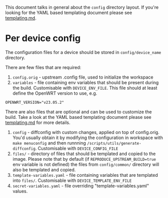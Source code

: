 This document talks in general about the `config` directory layout.
If you're looking for the YAML based templating document please see [templating.md](templating.md).

# Per device config

The configuration files for a device should be stored in `config/device_name` directory.

There are few files that are required:

1. `config.orig` - upstream .config file, used to initialize the workspace
2. `variables` - file containing env variables that should be present during the build.
   Customisable with `DEVICE_ENV_FILE`.
   This file should at least define the OpenWRT version to use, e.g.

```
OPENWRT_VERSION="v23.05.2"
```

There are also files that are optional and can be used to customize the build.
Take a look at the YAML based templating document please see [templating.md](templating.md) for more details.

1. `config` - diffconfig with custom changes, applied on top of config.orig.
   You'd usually obtain it by modifying the configuration in workspace with `make menuconfig` and then runnning
   `/scripts/utils/generate-diffconfig`.
   Customisable with `DEVICE_CONFIG_FILE`
2. `files/` - directory of files that should be templated and copied to the image.
   Please note that by default (if `REPRODUCE_UPSTREAM_BUILD=true` env variable is not defined) the files from
   `config/common/` directory will also be templated and copied.
3. `template-variables.yaml` - file containing variables that are templated into `files/`.
   Customisable with `DEVICE_TEMPLATE_ENV_FILE`
4. `secret-variables.yaml` - file overriding "template-variables.yaml" values.
